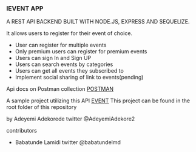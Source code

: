 ### IEVENT APP

A REST API BACKEND BUILT WITH NODE.JS, EXPRESS AND SEQUELIZE.

 It allows users to register for their event of choice.


- User can register for multiple events
- Only premium users can register for premium events
- Users can sign In and Sign UP
- Users can search events by categories
- Users can get all events they subscribed to
- Implement social sharing of link to events(pending)

Api docs on Postman collection [POSTMAN](https://documenter.getpostman.com/view/5907608/SzYXXKJZ)

A sample project utilizing this API
[EVENT](https://adekoreday.github.io/IEvent/)
This project can be found in the root folder of this repository


by Adeyemi Adekorede
twitter @AdeyemiAdekore2

contributors
- Babatunde Lamidi twitter @babatundelmd




